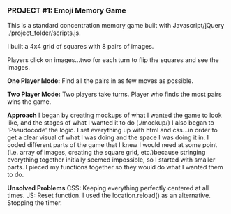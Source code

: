 ### PROJECT #1: Emoji Memory Game

This is a standard concentration memory game built with Javascript/jQuery ./project_folder/scripts.js.

I built a 4x4 grid of squares with 8 pairs of images.

Players click on images...two for each turn to flip the squares and see the images.


**One Player Mode:**
Find all the pairs in as few moves as possible.

**Two Player Mode:**
Two players take turns.
Player who finds the most pairs wins the game.

**Approach**
I began by creating mockups of what I wanted the game to look like, and the stages of what I wanted it to do (./mockup/)
I also began to 'Pseudocode' the logic.
I set everything up with html and css...in order to get a clear visual of what I was doing and the space I was doing it in.
I coded different parts of the game that I knew I would need at some point (i.e. array of images, creating the square grid, etc.)because stringing everything together initially seemed impossible, so I started with smaller parts.
I pieced my functions together so they would do what I wanted them to do.


**Unsolved Problems**
CSS: Keeping everything perfectly centered at all times.
JS: Reset function. I used the location.reload() as an alternative.
Stopping the timer. 

